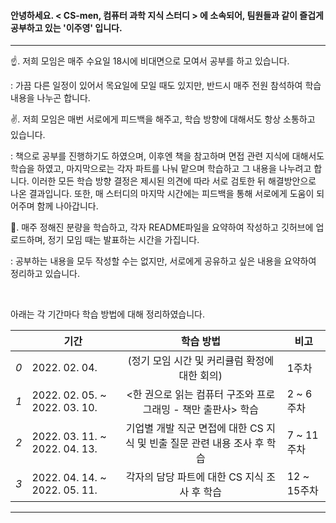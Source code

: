 #### 안녕하세요. < CS-men, 컴퓨터 과학 지식 스터디 > 에 소속되어, 팀원들과 같이 즐겁게 공부하고 있는 '이주영' 입니다.

---

☝. 저희 모임은 매주 수요일 18시에 비대면으로 모여서 공부를 하고 있습니다.

: 가끔 다른 일정이 있어서 목요일에 모일 때도 있지만, 반드시 매주 전원 참석하여 학습내용을 나누곤 합니다.

✌. 저희 모임은 매번 서로에게 피드백을 해주고, 학습 방향에 대해서도 항상 소통하고 있습니다.

: 책으로 공부를 진행하기도 하였으며, 이후엔 책을 참고하며 면접 관련 지식에 대해서도 학습을 하였고, 마지막으로는 각자 파트를 나눠 맡으며 학습하고 그 내용을 나누려고 합니다. 이러한 모든 학습 방향 결정은 제시된 의견에 따라 서로 검토한 뒤 해결방안으로 나온 결과입니다. 또한, 매 스터디의 마지막 시간에는 피드백을 통해 서로에게 도움이 되어주며 함께 나아갑니다.

🤟. 매주 정해진 분량을 학습하고, 각자 README파일을 요약하여 작성하고 깃허브에 업로드하며, 정기 모임 때는 발표하는 시간을 가집니다.

: 공부하는 내용을 모두 작성할 수는 없지만, 서로에게 공유하고 싶은 내용을 요약하여 정리하고 있습니다.

<br>

아래는 각 기간마다 학습 방법에 대해 정리하였습니다.

|      | 기간                          |                          학습 방법                           | 비고        |
| ---- | ----------------------------- | :----------------------------------------------------------: | ----------- |
| *0*  | 2022. 02. 04.                 |        (정기 모임 시간 및 커리큘럼 확정에 대한 회의)         | 1주차       |
| *1*  | 2022. 02. 05. ~ 2022. 03. 10. | <한 권으로 읽는 컴퓨터 구조와 프로그래밍 - 책만 출판사> 학습 | 2 ~ 6주차   |
| *2*  | 2022. 03. 11. ~ 2022. 04. 13. | 기업별 개발 직군 면접에 대한 CS 지식 및 빈출 질문 관련 내용 조사 후  학습 | 7 ~ 11주차  |
| *3*  | 2022. 04. 14. ~ 2022. 05. 11. |         각자의 담당 파트에 대한 CS 지식 조사 후 학습         | 12 ~ 15주차 |

---